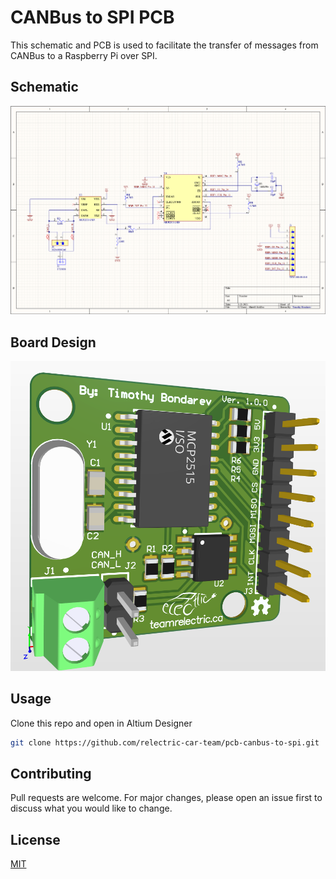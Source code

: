 # CANBus to SPI PCB

This schematic and PCB is used to facilitate the transfer of messages from CANBus to a Raspberry Pi over SPI.

## Schematic

![Board Schematic](docs/images/schematic.png)

## Board Design

![Board Design](docs/images/pcb.png)

## Usage

Clone this repo and open in Altium Designer

```bash
git clone https://github.com/relectric-car-team/pcb-canbus-to-spi.git
```

## Contributing

Pull requests are welcome. For major changes, please open an issue first to discuss what you would like to change.

## License

[MIT](LICENSE)
